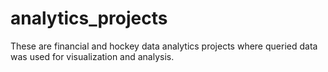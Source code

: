 # analytics_projects 
These are financial and hockey data analytics projects where queried data was used for visualization and analysis.
